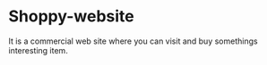 # Shoppy-website
It is a commercial web site where you can visit and buy somethings interesting item.
